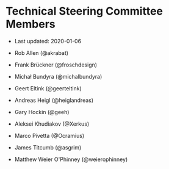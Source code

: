 # Technical Steering Committee Members

- Last updated: 2020-01-06

- Rob Allen (@akrabat)
- Frank Brückner (@froschdesign)
- Michał Bundyra (@michalbundyra)
- Geert Eltink (@geerteltink)
- Andreas Heigl (@heiglandreas)
- Gary Hockin (@geeh)
- Aleksei Khudiakov (@Xerkus)
- Marco Pivetta (@Ocramius)
- James Titcumb (@asgrim)
- Matthew Weier O'Phinney (@weierophinney)
